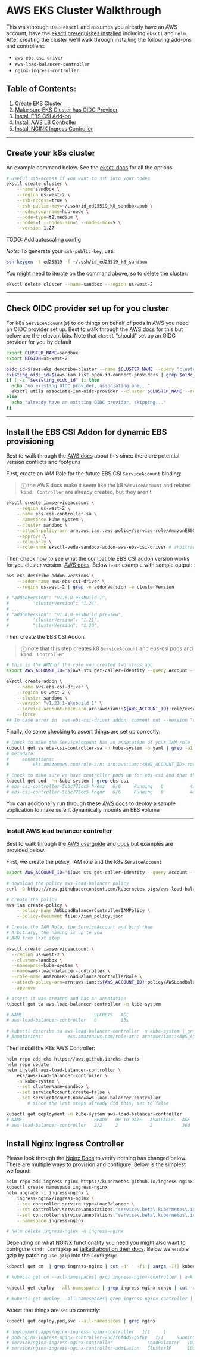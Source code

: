 # AWS EKS Cluster Walkthrough

This walkthrough uses `eksctl` and assumes you already have an AWS account, have the [eksctl prerequisites installed](https://docs.aws.amazon.com/eks/latest/userguide/getting-started-eksctl.html) including `eksctl` and `helm`.
After creating the cluster we'll walk through installing the following add-ons and controllers:

* `aws-ebs-csi-driver` 
* `aws-load-balancer-controller`
* `nginx-ingress-controller`

## Table of Contents:
1. [Create EKS Cluster](#create-cluster)
2. [Make sure EKS Cluster has OIDC Provider](#check-oidc)
3. [Install EBS CSI Add-on](#ebs-addon)
4. [Install AWS LB Controller](#aws-lb)
4. [Install NGINX Ingress Controller](#nginx-ingress)

---

## Create your k8s cluster <a name="create-cluster"></a>

An example command below. See the [eksctl docs](https://eksctl.io/usage/creating-and-managing-clusters/) for all the options

```sh
# Useful ssh-access if you want to ssh into your nodes
eksctl create cluster \
    --name sandbox \
    --region us-west-2 \
    --ssh-access=true \
    --ssh-public-key=~/.ssh/id_ed25519_k8_sandbox.pub \
    --nodegroup-name=hub-node \
    --node-type=t2.medium \
    --nodes=1 --nodes-min=1 --nodes-max=5 \
    --version 1.27
```
TODO:  Add autoscaling config

*Note*: To generate your `ssh-public-key`, use:

```sh
ssh-keygen -t ed25519 -f ~/.ssh/id_ed25519_k8_sandbox
```


You might need to iterate on the command above, so to delete the cluster:

```sh
eksctl delete cluster --name=sandbox --region us-west-2
```

---

## Check OIDC provider set up for you cluster <a name="check-oidc"></a>

For k8s `ServiceAccount`(s) to do things on behalf of pods in AWS you need an OIDC provider set up. Best to walk through 
the [AWS docs](https://docs.aws.amazon.com/eks/latest/userguide/enable-iam-roles-for-service-accounts.html) for this
but below are the relevant bits. Note that `eksctl` "should" set up an OIDC provider for you by default

```sh
export CLUSTER_NAME=sandbox
export REGION=us-west-2

oidc_id=$(aws eks describe-cluster --name $CLUSTER_NAME --query "cluster.identity.oidc.issuer" --output text | cut -d '/' -f 5)
existing_oidc_id=$(aws iam list-open-id-connect-providers | grep $oidc_id | cut -d "/" -f4)
if [ -z "$existing_oidc_id" ]; then
  echo "no existing OIDC provider, associating one..."
  eksctl utils associate-iam-oidc-provider --cluster $CLUSTER_NAME --region $REGION --approve
else
  echo "already have an existing OIDC provider, skipping..."
fi
```

---

## Install the EBS CSI Addon for dynamic EBS provisioning <a name="ebs-addon"></a>

Best to walk through the [AWS docs](https://docs.aws.amazon.com/eks/latest/userguide/ebs-csi.html) about this
since there are potential version conflicts and footguns

First, create an IAM Role for the future EBS CSI `ServiceAccount` binding:

>  &#9432; the AWS docs make it seem like the k8 `ServiceAccount` and related `kind: Controller` are already created, but they aren't

```sh
eksctl create iamserviceaccount \
    --region us-west-2 \
    --name ebs-csi-controller-sa \
    --namespace kube-system \
    --cluster sandbox \
    --attach-policy-arn arn:aws:iam::aws:policy/service-role/AmazonEBSCSIDriverPolicy \
    --approve \
    --role-only \
    --role-name eksctl-veda-sandbox-addon-aws-ebs-csi-driver # arbitrary, the naming is up to you
```

Then check how to see what the compatible EBS CSI addon version works for you cluster version. [AWS docs](https://docs.aws.amazon.com/eks/latest/userguide/managing-ebs-csi.html).
Below is an example with sample output:

```sh
aws eks describe-addon-versions \
    --addon-name aws-ebs-csi-driver \
    --region us-west-2 | grep -e addonVersion -e clusterVersion

# "addonVersion": "v1.6.0-eksbuild.1",
#         "clusterVersion": "1.24",
# ...
# "addonVersion": "v1.4.0-eksbuild.preview",
#         "clusterVersion": "1.21",
#         "clusterVersion": "1.20",
```

Then create the EBS CSI Addon:

>  &#9432; note that this step creates k8 `ServiceAccount` and ebs-csi pods and `kind: Controller`

```sh
# this is the ARN of the role you created two steps ago
export AWS_ACCOUNT_ID="$(aws sts get-caller-identity --query Account --output text)"

eksctl create addon \
    --name aws-ebs-csi-driver \
    --region us-west-2 \
    --cluster sandbox \
    --version "v1.23.1-eksbuild.1" \
    --service-account-role-arn arn:aws:iam::${AWS_ACCOUNT_ID}:role/eksctl-veda-sandbox-addon-aws-ebs-csi-driver \
    --force
## In case error in  aws-ebs-csi-driver addon, comment out --version "v1.23.1-eksbuild.1"
```

Finally, do some checking to assert things are set up correctly:

```sh
# Check to make the ServiceAccount has an annotation of your IAM role
kubectl get sa ebs-csi-controller-sa -n kube-system -o yaml | grep -a1 annotations
# metadata:
#     annotations:
#         eks.amazonaws.com/role-arn: arn:aws:iam::<AWS_ACCOUNT_ID>:role/eksctl-veda-sandbox-addon-aws-ebs-csi-driver
```

```sh
# Check to make sure we have controller pods up for ebs-csi and that they aren't in state `CrashLoopBack`
kubectl get pod  -n kube-system | grep ebs-csi
# ebs-csi-controller-5cbc775dc5-hr6mz   6/6     Running   0          4m51s
# ebs-csi-controller-5cbc775dc5-knqnr   6/6     Running   0          4m51s
```

You can additionally run through these [AWS docs](https://docs.aws.amazon.com/eks/latest/userguide/ebs-sample-app.html) to deploy
a sample application to make sure it dynamically mounts an EBS volume

---

### Install AWS load balancer controller <a name="aws-lb"></a>

Best to walk through the [AWS userguide](https://docs.aws.amazon.com/eks/latest/userguide/alb-ingress.html) and [docs](https://docs.aws.amazon.com/eks/latest/userguide/aws-load-balancer-controller.html) but
examples are provided below.

First, we create the policy, IAM role and the k8s `ServiceAccount`

```sh
export AWS_ACCOUNT_ID="$(aws sts get-caller-identity --query Account --output text)"

# download the policy aws-load-balancer policy
curl -O https://raw.githubusercontent.com/kubernetes-sigs/aws-load-balancer-controller/v2.4.7/docs/install/iam_policy.json

# create the policy
aws iam create-policy \
    --policy-name AWSLoadBalancerControllerIAMPolicy \
    --policy-document file://iam_policy.json

# Create the IAM Role, the ServiceAccount and bind them
# Arbitrary, the naming is up to you
# ARN from last step

eksctl create iamserviceaccount \
  --region us-west-2 \
  --cluster=sandbox \
  --namespace=kube-system \
  --name=aws-load-balancer-controller \
  --role-name AmazonEKSLoadBalancerControllerRole \
  --attach-policy-arn=arn:aws:iam::${AWS_ACCOUNT_ID}:policy/AWSLoadBalancerControllerIAMPolicy \
  --approve

# assert it was created and has an annotation
kubectl get sa aws-load-balancer-controller -n kube-system

# NAME                           SECRETS   AGE
# aws-load-balancer-controller   0         13s

# kubectl describe sa aws-load-balancer-controller -n kube-system | grep Annotations
# Annotations:         eks.amazonaws.com/role-arn: arn:aws:iam::<AWS_ACCOUNT_ID>:role/AmazonEKSLoadBalancerControllerRole
```

Then install the K8s AWS Controller:

```sh
helm repo add eks https://aws.github.io/eks-charts
helm repo update
helm install aws-load-balancer-controller \
    eks/aws-load-balancer-controller \
    -n kube-system \
    --set clusterName=sandbox \
    --set serviceAccount.create=false \
    --set serviceAccount.name=aws-load-balancer-controller
        # since the last steps already did this, set to false
```

```sh
kubectl get deployment -n kube-system aws-load-balancer-controller
# NAME                           READY   UP-TO-DATE   AVAILABLE   AGE
# aws-load-balancer-controller   2/2     2            2           36d
```

## Install Nginx Ingress Controller <a name="nginx-ingress"></a>

Please look through the [Nginx Docs](https://github.com/kubernetes/ingress-nginx) to verify nothing has changed below. There are multiple ways to provision and configure. Below is the simplest we found:

```sh
helm repo add ingress-nginx https://kubernetes.github.io/ingress-nginx
kubectl create namespace ingress-nginx
helm upgrade -i ingress-nginx \
    ingress-nginx/ingress-nginx \
    --set controller.service.type=LoadBalancer \
    --set controller.service.annotations."service\.beta\.kubernetes\.io/aws-load-balancer-type"="nlb" \
    --set controller.service.annotations."service\.beta\.kubernetes\.io/aws-load-balancer-scheme"="internet-facing" \
    --namespace ingress-nginx

# helm delete ingress-nginx -n ingress-nginx
```

Depending on what NGINX functionality you need you might also want to configure `kind: ConfigMap` as [talked about on their docs](https://kubernetes.github.io/ingress-nginx/user-guide/nginx-configuration/configmap/). 
Below we enable gzip by patching `use-gzip` into the `ConfigMap`:

```sh
kubectl get cm  | grep ingress-nginx | cut -d' ' -f1 | xargs -I{} kubectl patch cm/{} --type merge -p '{"data":{"use-gzip":"true"}}'

# kubectl get cm --all-namespaces| grep ingress-nginx-controller | awk '{print $1 " " $2}' | while read ns cm; do kubectl patch cm -n $ns $cm --type merge -p '{"data":{"use-gzip":"true"}}'; done

kubectl get deploy --all-namespaces | grep ingress-nginx-conto | cut -d' ' -f1 | xargs -I{} kubectl rollout restart deploy/{}   

# kubectl get deploy --all-namespaces| grep ingress-nginx-controller | awk '{print $1 " " $2}' | while read ns deploy; do kubectl rollout restart deploy/$deploy -n $ns; done
```

Assert that things are set up correctly:

```sh
kubectl get deploy,pod,svc --all-namespaces | grep nginx

# deployment.apps/nginx-ingress-nginx-controller   1/1     1            1           2d17h
# pod/nginx-ingress-nginx-controller-76d7f6f4d5-g6fkv   1/1     Running   0          27h
# service/nginx-ingress-nginx-controller             LoadBalancer   10.100.36.152    eoapi-k8s-553d3ea234b-3eef2e6e61e5d161.elb.us-west-1.amazonaws.com   80:30342/TCP,443:30742/TCP   2d17h
# service/nginx-ingress-nginx-controller-admission   ClusterIP      10.100.34.22     <none>                                                                          443/TCP                      2d17h
```